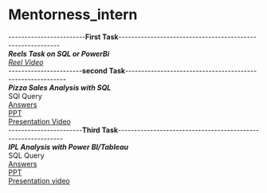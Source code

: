 # Mentorness_intern

------------------------**First Task**-----------------------------------------------------------
<br>
**_Reels Task on SQL or PowerBi_**
<br>
_[Reel Video](https://drive.google.com/file/d/1pdx9dkidyLWT-PBkD9tA2G4L6vsRnnQT/view?usp=sharing)_
<br>
-----------------------**second Task**-----------------------------------------------------------
<br>
**_Pizza Sales Analysis with SQL_**
<br>
SQl Query
<br>
[Answers](https://drive.google.com/file/d/1U3EflnnLdQiH2c0oK4mYv5vSeeHDlqpk/view?usp=drive_link)
<br>
[PPT](https://drive.google.com/file/d/1sqS5ug-99BKlRZtxnHlKeSnsiagUqST5/view?usp=drive_link)
<br>
[Presentation Video](https://drive.google.com/file/d/1sxpB0JSexl95Py4xXv-j1ajPKor_POqR/view?usp=sharing)
<br>
-----------------------**Third Task**-------------------------------------------------------------
<br>
**_IPL Analysis with Power BI/Tableau_**
<br>
SQL Query 
<br>
[Answers](https://drive.google.com/file/d/1OPaKp92odq4bCociMwFFiUIYDRQ1UZzQ/view?usp=drive_link)
<br>
[PPT](https://drive.google.com/file/d/1xkgMaiX-foc5Regq74YLE63z9HUrCAvt/view?usp=drive_link)
<br>
[Presentation video](https://drive.google.com/file/d/1GNgMwXnF1qFauROjgDPNXl3gA0tbj2Cj/view?usp=sharing)
